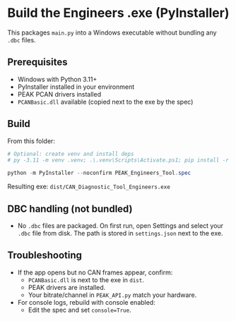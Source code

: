 # Build the Engineers .exe (PyInstaller)

This packages `main.py` into a Windows executable without bundling any `.dbc` files.

## Prerequisites
- Windows with Python 3.11+
- PyInstaller installed in your environment
- PEAK PCAN drivers installed
- `PCANBasic.dll` available (copied next to the exe by the spec)

## Build
From this folder:

```powershell
# Optional: create venv and install deps
# py -3.11 -m venv .venv; .\.venv\Scripts\Activate.ps1; pip install -r ..\..\requirements.txt

python -m PyInstaller --noconfirm PEAK_Engineers_Tool.spec
```

Resulting exe:
`dist/CAN_Diagnostic_Tool_Engineers.exe`

## DBC handling (not bundled)
- No `.dbc` files are packaged. On first run, open Settings and select your `.dbc` file from disk. The path is stored in `settings.json` next to the exe.

## Troubleshooting
- If the app opens but no CAN frames appear, confirm:
  - `PCANBasic.dll` is next to the exe in `dist`.
  - PEAK drivers are installed.
  - Your bitrate/channel in `PEAK_API.py` match your hardware.
- For console logs, rebuild with console enabled:
  - Edit the spec and set `console=True`.
